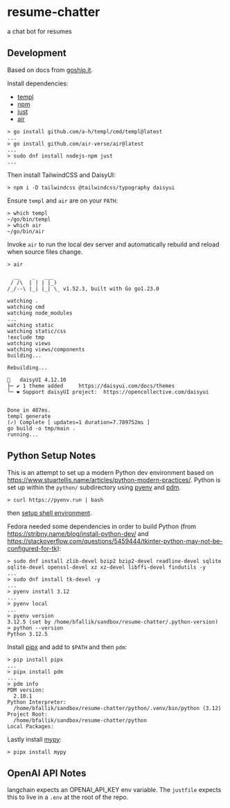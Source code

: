 # resume-chatter
a chat bot for resumes


## Development

Based on docs from [goship.it](https://goship.it/get-started).

Install dependencies:
* [templ](https://templ.guide/)
* [npm](https://docs.npmjs.com/about-npm)
* [just](https://just.systems/)
* [air](https://github.com/air-verse/air)

```
> go install github.com/a-h/templ/cmd/templ@latest
...
> go install github.com/air-verse/air@latest
...
> sudo dnf install nodejs-npm just
...
```

Then install TailwindCSS and DaisyUI:

```
> npm i -D tailwindcss @tailwindcss/typography daisyui
```

Ensure `templ` and `air` are on your `PATH`:

```
> which templ
~/go/bin/templ
> which air
~/go/bin/air

```

Invoke `air` to run the local dev server and automatically rebuild and reload when source files change.

```
> air

  __    _   ___
 / /\  | | | |_)
/_/--\ |_| |_| \_ v1.52.3, built with Go go1.23.0

watching .
watching cmd
watching node_modules
...
watching static
watching static/css
!exclude tmp
watching views
watching views/components
building...

Rebuilding...

🌼   daisyUI 4.12.10
├─ ✔︎ 1 theme added		https://daisyui.com/docs/themes
╰─ ❤︎ Support daisyUI project:	https://opencollective.com/daisyui


Done in 487ms.
templ generate
(✓) Complete [ updates=1 duration=7.789752ms ]
go build -o tmp/main .
running...

```


Python Setup Notes
------------------

This is an attempt to set up a modern Python dev environment based on https://www.stuartellis.name/articles/python-modern-practices/. Python is set up within the `python/` subdirectory using [pyenv](https://github.com/pyenv/pyenv) and [pdm](https://pdm-project.org/).


```
> curl https://pyenv.run | bash
```
then [setup shell environment](https://github.com/pyenv/pyenv?tab=readme-ov-file#set-up-your-shell-environment-for-pyenv).


Fedora needed some dependencies in order to build Python (from https://stribny.name/blog/install-python-dev/ and https://stackoverflow.com/questions/5459444/tkinter-python-may-not-be-configured-for-tk):

```
> sudo dnf install zlib-devel bzip2 bzip2-devel readline-devel sqlite sqlite-devel openssl-devel xz xz-devel libffi-devel findutils -y
...
> sudo dnf install tk-devel -y
...
> pyenv install 3.12
...
> pyenv local
...
> pyenv version
3.12.5 (set by /home/bfallik/sandbox/resume-chatter/.python-version)
> python --version
Python 3.12.5
```

Install [pipx](https://github.com/pypa/pipx) and add to `$PATH` and then `pdm`:

```
> pip install pipx
...
> pipx install pdm
...
> pdm info
PDM version:
  2.18.1
Python Interpreter:
  /home/bfallik/sandbox/resume-chatter/python/.venv/bin/python (3.12)
Project Root:
  /home/bfallik/sandbox/resume-chatter/python
Local Packages:
```

Lastly install [mypy](https://mypy-lang.org/):
```
> pipx install mypy
```


OpenAI API Notes
----------------
langchain expects an OPENAI_API_KEY env variable. The `justfile` expects this to live in a `.env` at the root of the repo.